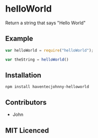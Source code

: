 # helloWorld

Return a string that says "Hello World"

## Example

``` js
var helloWorld = require("helloWorld");

var theString = helloWorld()
```

## Installation

`npm install haventecjohnny-helloworld`

## Contributors

 - John

## MIT Licenced
